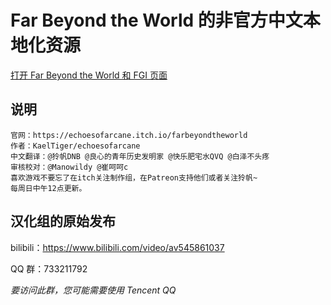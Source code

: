 # Far Beyond the World 的非官方中文本地化资源

[打开 Far Beyond the World 和 FGI 页面](https://furrygames.top/zh-cn/games/Far_Beyond_the_World.html)

## 说明

    官网：https://echoesofarcane.itch.io/farbeyondtheworld
    作者：KaelTiger/echoesofarcane
    中文翻译：@狑帆DNB @良心的青年历史发明家 @快乐肥宅水QVQ @白泽不头疼
    审核校对：@Manowildy @崔呵呵c
    喜欢游戏不要忘了在itch关注制作组，在Patreon支持他们或者关注狑帆~
    每周日中午12点更新。

## 汉化组的原始发布

bilibili：<https://www.bilibili.com/video/av545861037>

QQ 群：733211792

_要访问此群，您可能需要使用 Tencent QQ_
